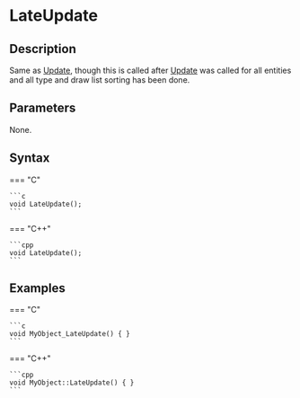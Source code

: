 # LateUpdate

## Description
Same as [Update](../Update/README.md), though this is called after [Update](../Update/README.md) was called for all entities and all type and draw list sorting has been done.

## Parameters
None.

## Syntax
=== "C"

	```c
	void LateUpdate();
	```

=== "C++"

	```cpp
	void LateUpdate();
	```

## Examples
=== "C"

	```c
	void MyObject_LateUpdate() { }
	```

=== "C++"

	```cpp
	void MyObject::LateUpdate() { }
	```